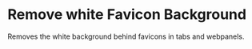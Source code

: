 Remove white Favicon Background
============================
Removes the white background behind favicons in tabs and webpanels.
